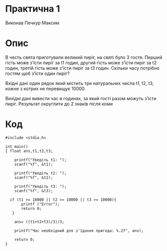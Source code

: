 # Практична 1 
Виконав Печкур Максим

# Опис 
В честь свята приготували великий пиріг, на святі було 3 гостя. Перший гість може з’їсти пиріг за t1 годин, другий гість може з’їсти пиріг за t2 годин, третій гість може з'їсти пиріг за t3 годин. Скільки часу потрібно гостям щоб з’їсти один пиріг?

Вхідні дані
один рядок який містить три натуральних числа t1, t2, t3, кожне з котрих не перевищує 10000.

Вихідні дані
вивести час в годинах, за який гості разом можуть з’їсти пиріг. Результат округлити до 2 знаків після коми

# Код
```
#include <stdio.h>

int main()
{ float ans,t1,t2,t3;
  
    printf("Уведіть t1: ");
    scanf("%f", &t1);
  
    printf("Уведіть t2: ");
    scanf("%f", &t2);
  
    printf("Уведіть t3: ");
    scanf("%f", &t3);
  
  if (t1 >= 10000 || t2 >= 10000 || t3 >= 10000){
       printf ("Error");
       return 0;
   }
  
    ans= ((t1+t2+t3)/3)/3; 
  
    printf("Час необхідний для з'їдання пригода: %.2f", ans);

    return 0;
}
```
